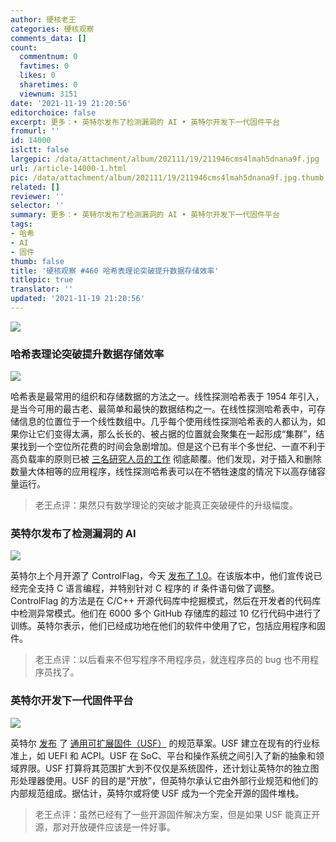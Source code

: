 ```yaml
---
author: 硬核老王
categories: 硬核观察
comments_data: []
count:
  commentnum: 0
  favtimes: 0
  likes: 0
  sharetimes: 0
  viewnum: 3151
date: '2021-11-19 21:20:56'
editorchoice: false
excerpt: 更多：• 英特尔发布了检测漏洞的 AI • 英特尔开发下一代固件平台
fromurl: ''
id: 14000
islctt: false
largepic: /data/attachment/album/202111/19/211946cms4lmah5dnana9f.jpg
url: /article-14000-1.html
pic: /data/attachment/album/202111/19/211946cms4lmah5dnana9f.jpg.thumb.jpg
related: []
reviewer: ''
selector: ''
summary: 更多：• 英特尔发布了检测漏洞的 AI • 英特尔开发下一代固件平台
tags:
- 哈希
- AI
- 固件
thumb: false
title: '硬核观察 #460 哈希表理论突破提升数据存储效率'
titlepic: true
translator: ''
updated: '2021-11-19 21:20:56'
---
```


![](/data/attachment/album/202111/19/211946cms4lmah5dnana9f.jpg)


### 哈希表理论突破提升数据存储效率


![](/data/attachment/album/202111/19/212005e8uyea3qnux39xu8.jpg)


哈希表是最常用的组织和存储数据的方法之一。线性探测哈希表于 1954 年引入，是当今可用的最古老、最简单和最快的数据结构之一。在线性探测哈希表中，可存储信息的位置位于一个线性数组中。几乎每个使用线性探测哈希表的人都认为，如果你让它们变得太满，那么长长的、被占据的位置就会聚集在一起形成“集群”，结果找到一个空位所花费的时间会急剧增加。但是这个已有半个多世纪、一直不利于高负载率的原则已被 [三名研究人员的工作](https://news.mit.edu/2021/theoretical-breakthrough-hash-tables-could-boost-data-storage-1116) 彻底颠覆。他们发现，对于插入和删除数量大体相等的应用程序，线性探测哈希表可以在不牺牲速度的情况下以高存储容量运行。



> 
> 老王点评：果然只有数学理论的突破才能真正突破硬件的升级幅度。
> 
> 
> 


### 英特尔发布了检测漏洞的 AI


![](/data/attachment/album/202111/19/212019bzx6r2njo1x6joot.jpg)


英特尔上个月开源了 ControlFlag，今天 [发布了 1.0](https://github.com/IntelLabs/control-flag/releases/tag/v1.0)。在该版本中，他们宣传说已经完全支持 C 语言编程，并特别针对 C 程序的 if 条件语句做了调整。ControlFlag 的方法是在 C/C++ 开源代码库中挖掘模式，然后在开发者的代码库中检测异常模式。他们在 6000 多个 GitHub 存储库的超过 10 亿行代码中进行了训练。英特尔表示，他们已经成功地在他们的软件中使用了它，包括应用程序和固件。



> 
> 老王点评：以后看来不但写程序不用程序员，就连程序员的 bug 也不用程序员找了。
> 
> 
> 


### 英特尔开发下一代固件平台


![](/data/attachment/album/202111/19/212044yeebmd4yvm0n1yhm.jpg)


英特尔 [发布](https://www.phoronix.com/scan.php?page=news_item&px=Intel-USF-Firmware) 了 [通用可扩展固件（USF）](https://github.com/universalscalablefirmware) 的规范草案。USF 建立在现有的行业标准上，如 UEFI 和 ACPI。USF 在 SoC、平台和操作系统之间引入了新的抽象和领域界限。USF 打算将其范围扩大到不仅仅是系统固件，还计划让英特尔的独立图形处理器使用。USF 的目的是“开放”，但英特尔承认它由外部行业规范和他们的内部规范组成。据估计，英特尔或将使 USF 成为一个完全开源的固件堆栈。



> 
> 老王点评：虽然已经有了一些开源固件解决方案，但是如果 USF 能真正开源，那对开放硬件应该是一件好事。
> 
> 
>